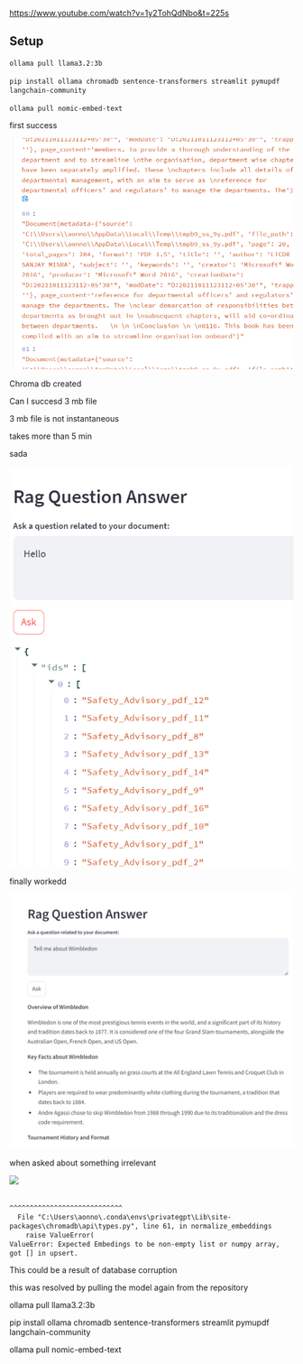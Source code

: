https://www.youtube.com/watch?v=1y2TohQdNbo&t=225s


## Setup

```
ollama pull llama3.2:3b

pip install ollama chromadb sentence-transformers streamlit pymupdf langchain-community

ollama pull nomic-embed-text
```

first success

![](2025-01-02-22-11-41.png)

Chroma db created

Can I succesd 3 mb file

3 mb file is not instantaneous

takes more than 5 min

sada

![](2025-01-03-23-38-44.png)

finally workedd

![](2025-01-04-06-20-28.png)

when asked about something irrelevant

![](2025-01-04-07-37-50.png)

```
                                                ^^^^^^^^^^^^^^^^^^^^^^^^^^^^
  File "C:\Users\aonno\.conda\envs\privategpt\Lib\site-packages\chromadb\api\types.py", line 61, in normalize_embeddings
    raise ValueError(
ValueError: Expected Embedings to be non-empty list or numpy array, got [] in upsert.
```

This could be a result of database corruption

this was resolved by pulling the model again from the repository

ollama pull llama3.2:3b

pip install ollama chromadb sentence-transformers streamlit pymupdf langchain-community

ollama pull nomic-embed-text



